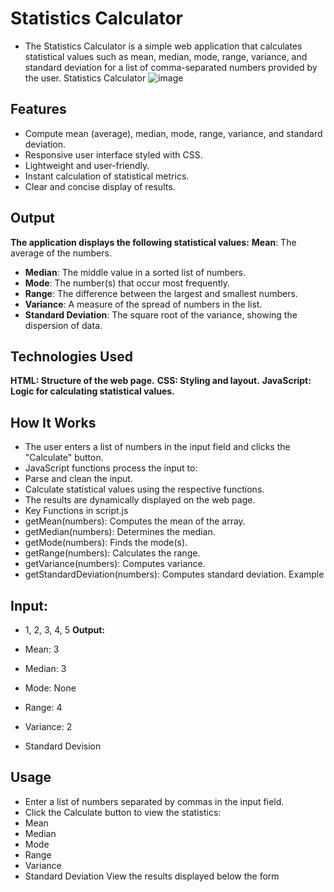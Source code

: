 # Statistics Calculator

- The Statistics Calculator is a simple web application that calculates statistical values such as mean, median, mode, range, variance, and standard deviation for a list of comma-separated numbers provided by the user.
Statistics Calculator
 ![image](https://github.com/user-attachments/assets/88f76ed9-c2f2-46b1-9eea-fb9419fa3ed3)

 ## Features
- Compute mean (average), median, mode, range, variance, and standard deviation.
- Responsive user interface styled with CSS.
- Lightweight and user-friendly.
- Instant calculation of statistical metrics.
- Clear and concise display of results.

## Output
**The application displays the following statistical values:**
 **Mean**: The average of the numbers.
- **Median**: The middle value in a sorted list of numbers.
- **Mode**: The number(s) that occur most frequently.
- **Range**: The difference between the largest and smallest numbers.
- **Variance**: A measure of the spread of numbers in the list.
- **Standard Deviation**: The square root of the variance, showing the dispersion of data.
## Technologies Used
**HTML: Structure of the web page.**
**CSS: Styling and layout.**
**JavaScript: Logic for calculating statistical values.**
## How It Works
- The user enters a list of numbers in the input field and clicks the "Calculate" button.
- JavaScript functions process the input to:
- Parse and clean the input.
- Calculate statistical values using the respective functions.
- The results are dynamically displayed on the web page.
- Key Functions in script.js
- getMean(numbers): Computes the mean of the array.
- getMedian(numbers): Determines the median.
- getMode(numbers): Finds the mode(s).
- getRange(numbers): Calculates the range.
- getVariance(numbers): Computes variance.
- getStandardDeviation(numbers): Computes standard deviation.
  Example
## Input:
- 1, 2, 3, 4, 5
**Output:**

- Mean: 3
- Median: 3
- Mode: None
- Range: 4
- Variance: 2
- Standard Devision
## Usage
- Enter a list of numbers separated by commas in the input field.
- Click the Calculate button to view the statistics:
- Mean
- Median
- Mode
- Range
- Variance
- Standard Deviation
   View the results displayed below the form
